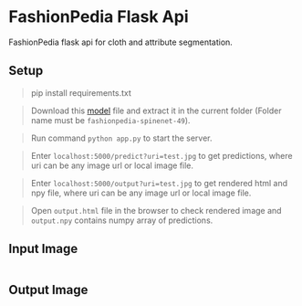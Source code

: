 # FashionPedia Flask Api

FashionPedia flask api for cloth and attribute segmentation.

## Setup

> pip install requirements.txt

> Download this <a href="https://storage.googleapis.com/cloud-tpu-checkpoints/detection/projects/fashionpedia/fashionpedia-spinenet-49.tar.gz">model</a> file and extract it in the current folder (Folder name must be `fashionpedia-spinenet-49`).

> Run command `python app.py` to start the server.

> Enter `localhost:5000/predict?uri=test.jpg` to get predictions, where uri can be any image url or local image file.

> Enter `localhost:5000/output?uri=test.jpg` to get rendered html and npy file, where uri can be any image url or local image file.

> Open `output.html` file in the browser to check rendered image and `output.npy` contains numpy array of predictions.

## Input Image
<img src="" />

## Output Image
<img src="" />
